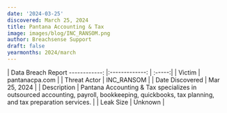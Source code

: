 ```yaml
---
date: '2024-03-25'
discovered: March 25, 2024
title: Pantana Accounting & Tax
image: images/blog/INC_RANSOM.png
author: Breachsense Support
draft: false
yearmonths: 2024/march
---
```



| Data Breach Report
------------:     |:-------------:    | :-----:|
| Victim      | pantanacpa.com      | 
| Threat Actor      | INC_RANSOM      | 
| Date Discovered      | Mar 25, 2024      | 
| Description      | Pantana Accounting & Tax specializes in outsourced accounting, payroll, bookkeeping, quickbooks, tax planning, and tax preparation services.      | 
| Leak Size      | Unknown      | 

